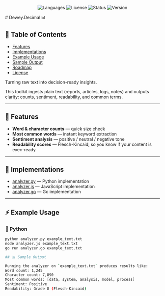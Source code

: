 <p align="center">
  <img src="https://img.shields.io/badge/language-Python%20%7C%20JavaScript%20%7C%20Go-blue" alt="Languages">
  <img src="https://img.shields.io/badge/license-MIT-green" alt="License">
  <img src="https://img.shields.io/badge/status-Active-success" alt="Status">
  <img src="https://img.shields.io/badge/version-1.0.0-brightgreen" alt="Version">
</p>
# Dewey.Decimal 📊

## 📑 Table of Contents
- [Features](#-features)
- [Implementations](#-implementations)
- [Example Usage](#-example-usage)
- [Sample Output](#-sample-output)
- [Roadmap](#-roadmap)
- [License](#-license)


Turning raw text into decision-ready insights.

This toolkit ingests plain text (reports, articles, logs, notes) and outputs clarity: counts, sentiment, readability, and common terms.

---

## 🚀 Features
- **Word & character counts** — quick size check  
- **Most common words** — instant keyword extraction  
- **Sentiment analysis** — positive / neutral / negative tone  
- **Readability scores** — Flesch-Kincaid, so you know if your content is exec-ready  

---

## 📂 Implementations
- [analyzer.py](analyzer.py) — Python implementation  
- [analyzer.js](analyzer.js) — JavaScript implementation  
- [analyzer.go](analyzer.go) — Go implementation  

---

## ⚡ Example Usage

### 🐍 Python
```bash
python analyzer.py example_text.txt
node analyzer.js example_text.txt
go run analyzer.go example_text.txt

## 📊 Sample Output

Running the analyzer on `example_text.txt` produces results like:
Word count: 1,245
Character count: 7,890
Most common words: [data, system, analysis, model, process]
Sentiment: Positive
Readability: Grade 8 (Flesch-Kincaid)
